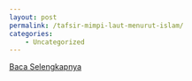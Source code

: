 ```yaml
---
layout: post
permalink: /tafsir-mimpi-laut-menurut-islam/
categories:
    - Uncategorized
---
```


[Baca Selengkapnya](/02)